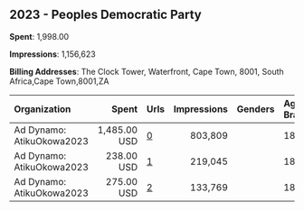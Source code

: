 ## 2023 - Peoples Democratic Party 
**Spent**: 1,998.00

**Impressions**: 1,156,623

**Billing Addresses**: The Clock Tower, Waterfront, Cape Town, 8001, South Africa,Cape Town,8001,ZA

|Organization|Spent|Urls|Impressions|Genders|Age Brackets|Country Codes|
|:---|---:|:---|---:|:---|:---|:---|
|Ad Dynamo: AtikuOkowa2023|1,485.00 USD|[0](https://www.snap.com/political-ads/asset/7ccb5c0319cf18a598f5bad530cdfabadf4bdb3ebae51dbf1a671ad66529fd47?mediaType=png)|803,809||18+|nigeria|
|Ad Dynamo: AtikuOkowa2023|238.00 USD|[1](https://www.snap.com/political-ads/asset/07e11d94347d87496c11f2862baef689447ff96dce47abd241def696a190b059?mediaType=png)|219,045||18+|nigeria|
|Ad Dynamo: AtikuOkowa2023|275.00 USD|[2](https://www.snap.com/political-ads/asset/f69ae54643dbe7779a3968fbf850a3d9799925744ea20e5e4c4d3b1eb684cba2?mediaType=mp4)|133,769||18+|nigeria|
